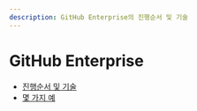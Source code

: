 ```yaml
---
description: GitHub Enterprise의 진행순서 및 기술
---
```


# GitHub Enterprise

* [진행순서 및 기술](github-enterprise-flow-and-tech.md)
* [몇 가지 예](github-enterprise-examples.md)
